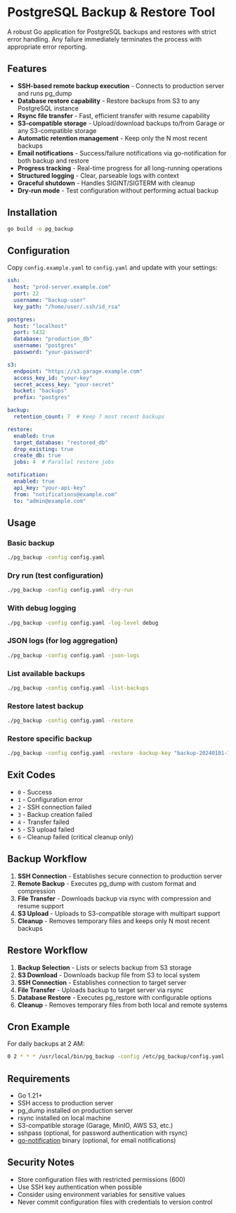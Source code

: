 # PostgreSQL Backup & Restore Tool

A robust Go application for PostgreSQL backups and restores with strict error handling. Any failure immediately terminates the process with appropriate error reporting.

## Features

- **SSH-based remote backup execution** - Connects to production server and runs pg_dump
- **Database restore capability** - Restore backups from S3 to any PostgreSQL instance
- **Rsync file transfer** - Fast, efficient transfer with resume capability
- **S3-compatible storage** - Upload/download backups to/from Garage or any S3-compatible storage
- **Automatic retention management** - Keep only the N most recent backups
- **Email notifications** - Success/failure notifications via go-notification for both backup and restore
- **Progress tracking** - Real-time progress for all long-running operations
- **Structured logging** - Clear, parseable logs with context
- **Graceful shutdown** - Handles SIGINT/SIGTERM with cleanup
- **Dry-run mode** - Test configuration without performing actual backup

## Installation

```bash
go build -o pg_backup
```

## Configuration

Copy `config.example.yaml` to `config.yaml` and update with your settings:

```yaml
ssh:
  host: "prod-server.example.com"
  port: 22
  username: "backup-user"
  key_path: "/home/user/.ssh/id_rsa"

postgres:
  host: "localhost"
  port: 5432
  database: "production_db"
  username: "postgres"
  password: "your-password"

s3:
  endpoint: "https://s3.garage.example.com"
  access_key_id: "your-key"
  secret_access_key: "your-secret"
  bucket: "backups"
  prefix: "postgres"

backup:
  retention_count: 7  # Keep 7 most recent backups

restore:
  enabled: true
  target_database: "restored_db"
  drop_existing: true
  create_db: true
  jobs: 4  # Parallel restore jobs

notification:
  enabled: true
  api_key: "your-api-key"
  from: "notifications@example.com"
  to: "admin@example.com"
```

## Usage

### Basic backup
```bash
./pg_backup -config config.yaml
```

### Dry run (test configuration)
```bash
./pg_backup -config config.yaml -dry-run
```

### With debug logging
```bash
./pg_backup -config config.yaml -log-level debug
```

### JSON logs (for log aggregation)
```bash
./pg_backup -config config.yaml -json-logs
```

### List available backups
```bash
./pg_backup -config config.yaml -list-backups
```

### Restore latest backup
```bash
./pg_backup -config config.yaml -restore
```

### Restore specific backup
```bash
./pg_backup -config config.yaml -restore -backup-key "backup-20240101-120000-backup_20240101_120000.dump"
```

## Exit Codes

- `0` - Success
- `1` - Configuration error
- `2` - SSH connection failed
- `3` - Backup creation failed
- `4` - Transfer failed
- `5` - S3 upload failed
- `6` - Cleanup failed (critical cleanup only)

## Backup Workflow

1. **SSH Connection** - Establishes secure connection to production server
2. **Remote Backup** - Executes pg_dump with custom format and compression
3. **File Transfer** - Downloads backup via rsync with compression and resume support
4. **S3 Upload** - Uploads to S3-compatible storage with multipart support
5. **Cleanup** - Removes temporary files and keeps only N most recent backups

## Restore Workflow

1. **Backup Selection** - Lists or selects backup from S3 storage
2. **S3 Download** - Downloads backup file from S3 to local system
3. **SSH Connection** - Establishes connection to target server
4. **File Transfer** - Uploads backup to target server via rsync
5. **Database Restore** - Executes pg_restore with configurable options
6. **Cleanup** - Removes temporary files from both local and remote systems

## Cron Example

For daily backups at 2 AM:

```bash
0 2 * * * /usr/local/bin/pg_backup -config /etc/pg_backup/config.yaml -json-logs >> /var/log/pg_backup.log 2>&1
```

## Requirements

- Go 1.21+
- SSH access to production server
- pg_dump installed on production server
- rsync installed on local machine
- S3-compatible storage (Garage, MinIO, AWS S3, etc.)
- sshpass (optional, for password authentication with rsync)
- [go-notification](https://github.com/hra42/go-notification) binary (optional, for email notifications)

## Security Notes

- Store configuration files with restricted permissions (600)
- Use SSH key authentication when possible
- Consider using environment variables for sensitive values
- Never commit configuration files with credentials to version control